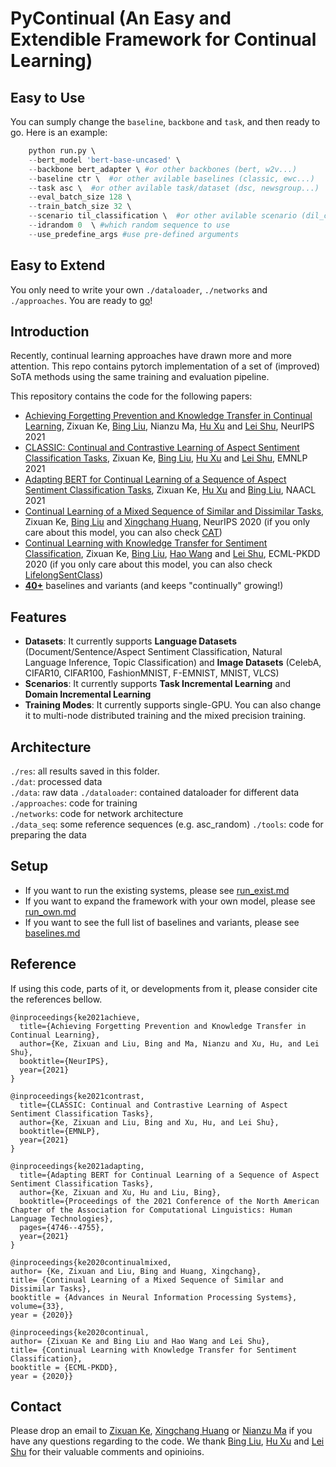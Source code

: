 














# PyContinual (An Easy and Extendible Framework for Continual Learning)



## Easy to Use

You can sumply change the `baseline`, `backbone` and `task`, and then ready to go.
Here is an example:
```python
	python run.py \  
	--bert_model 'bert-base-uncased' \  
	--backbone bert_adapter \ #or other backbones (bert, w2v...)  
	--baseline ctr \  #or other avilable baselines (classic, ewc...)
	--task asc \  #or other avilable task/dataset (dsc, newsgroup...)
	--eval_batch_size 128 \  
	--train_batch_size 32 \  
	--scenario til_classification \  #or other avilable scenario (dil_classification...)
	--idrandom 0  \ #which random sequence to use
	--use_predefine_args #use pre-defined arguments
```

## Easy to Extend

You only need to write  your own `./dataloader`, `./networks` and `./approaches`. You are ready to [go](https://github.com/ZixuanKe/PyContinual/blob/main/docs/run_own.md)!


## Introduction
Recently, continual learning approaches have drawn more and more attention. This repo contains pytorch implementation of a set of (improved) SoTA methods using the same training and evaluation pipeline.

This repository contains the code for the following papers:
*  [Achieving Forgetting Prevention and Knowledge Transfer in Continual Learning](https://proceedings.neurips.cc/paper/2021/hash/bcd0049c35799cdf57d06eaf2eb3cff6-Abstract.html), Zixuan Ke, [Bing Liu](https://www.cs.uic.edu/~liub/), Nianzu Ma, [Hu Xu](https://howardhsu.github.io/) and [Lei Shu](https://leishu02.github.io/), NeurIPS 2021
*  [CLASSIC: Continual and Contrastive Learning of Aspect Sentiment Classification Tasks](https://aclanthology.org/2021.emnlp-main.550/), Zixuan Ke, [Bing Liu](https://www.cs.uic.edu/~liub/), [Hu Xu](https://howardhsu.github.io/) and [Lei Shu](https://leishu02.github.io/), EMNLP 2021
*  [Adapting BERT for Continual Learning of a Sequence of Aspect Sentiment Classification Tasks](https://www.aclweb.org/anthology/2021.naacl-main.378.pdf), Zixuan Ke, [Hu Xu](https://howardhsu.github.io/) and [Bing Liu](https://www.cs.uic.edu/~liub/), NAACL 2021
* [Continual Learning of a Mixed Sequence of Similar and Dissimilar Tasks](https://proceedings.neurips.cc/paper/2020/file/d7488039246a405baf6a7cbc3613a56f-Paper.pdf), Zixuan Ke, [Bing Liu](https://www.cs.uic.edu/~liub/) and [Xingchang Huang](https://people.mpi-inf.mpg.de/~xhuang/), NeurIPS 2020 (if you only care about this model, you can also check [CAT](https://github.com/ZixuanKe/CAT))
* [Continual Learning with Knowledge Transfer for Sentiment Classification](https://www.cs.uic.edu/~liub/publications/ECML-PKDD-2020.pdf), Zixuan Ke, [Bing Liu](https://www.cs.uic.edu/~liub/), [Hao Wang](https://cshaowang.github.io/) and [Lei Shu](https://leishu02.github.io/), ECML-PKDD 2020 (if you only care about this model, you can also check [LifelongSentClass](https://github.com/ZixuanKe/LifelongSentClass))
* **[40+](https://github.com/ZixuanKe/PyContinual/blob/master/docs/baselines.md)** baselines and variants (and keeps "continually" growing!)


## Features
* **Datasets**: It currently supports **Language Datasets** (Document/Sentence/Aspect Sentiment Classification, Natural Language Inference, Topic Classification) and **Image Datasets** (CelebA, CIFAR10, CIFAR100, FashionMNIST, F-EMNIST, MNIST, VLCS)
* **Scenarios**: It currently supports **Task Incremental Learning** and **Domain Incremental Learning**
* **Training Modes**: It currently supports single-GPU. You can also change it to multi-node distributed training and the mixed precision training.

## Architecture
`./res`: all results saved in this folder.  
`./dat`: processed data  
`./data`: raw data
`./dataloader`: contained dataloader for different data
`./approaches`: code for training  
`./networks`: code for network architecture  
`./data_seq`:  some reference sequences (e.g. asc_random)
`./tools`: code for preparing the data

## Setup
* If you want to run the existing systems, please see [run_exist.md](https://github.com/ZixuanKe/PyContinual/blob/master/docs/run_exist.md)
* If you want to expand the framework with your own model, please see  [run_own.md](https://github.com/ZixuanKe/PyContinual/blob/master/docs/run_own.md)
* If you want to see the full list of baselines and variants, please see [baselines.md](https://github.com/ZixuanKe/PyContinual/blob/master/docs/baselines.md)


## Reference
If using this code, parts of it, or developments from it, please consider cite the references bellow.

	@inproceedings{ke2021achieve,
	  title={Achieving Forgetting Prevention and Knowledge Transfer in Continual Learning},
	  author={Ke, Zixuan and Liu, Bing and Ma, Nianzu and Xu, Hu, and Lei Shu},
	  booktitle={NeurIPS},
	  year={2021}
	}
	
	@inproceedings{ke2021contrast,
	  title={CLASSIC: Continual and Contrastive Learning of Aspect Sentiment Classification Tasks},
	  author={Ke, Zixuan and Liu, Bing and Xu, Hu, and Lei Shu},
	  booktitle={EMNLP},
	  year={2021}
	}

	@inproceedings{ke2021adapting,
	  title={Adapting BERT for Continual Learning of a Sequence of Aspect Sentiment Classification Tasks},
	  author={Ke, Zixuan and Xu, Hu and Liu, Bing},
	  booktitle={Proceedings of the 2021 Conference of the North American Chapter of the Association for Computational Linguistics: Human Language Technologies},
	  pages={4746--4755},
	  year={2021}
	}

    @inproceedings{ke2020continualmixed,
    author= {Ke, Zixuan and Liu, Bing and Huang, Xingchang},
    title= {Continual Learning of a Mixed Sequence of Similar and Dissimilar Tasks},
    booktitle = {Advances in Neural Information Processing Systems},
    volume={33},
    year = {2020}}

	@inproceedings{ke2020continual,
	author= {Zixuan Ke and Bing Liu and Hao Wang and Lei Shu},
	title= {Continual Learning with Knowledge Transfer for Sentiment Classification},
	booktitle = {ECML-PKDD},
	year = {2020}}

    
## Contact


Please drop an email to [Zixuan Ke](mailto:zke4@uic.edu), [Xingchang Huang](mailto:huangxch3@gmail.com) or [Nianzu Ma](mailto:jingyima005@gmail.com) if you have any questions regarding to the code. We thank [Bing Liu](https://www.cs.uic.edu/~liub/), [Hu Xu](https://howardhsu.github.io/) and [Lei Shu](https://leishu02.github.io/) for their valuable comments and opinioins.



